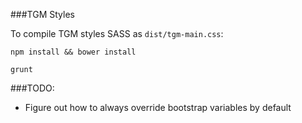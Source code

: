 ###TGM Styles

To compile TGM styles SASS as `dist/tgm-main.css`:

`npm install && bower install`

`grunt`

###TODO:
- Figure out how to always override bootstrap variables by default
